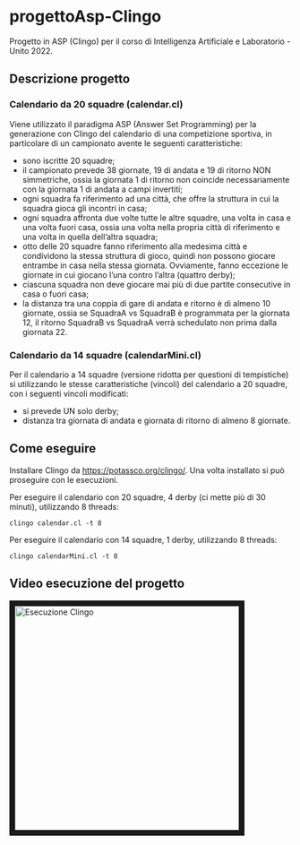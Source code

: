 # progettoAsp-Clingo
Progetto in ASP (Clingo) per il corso di Intelligenza Artificiale e Laboratorio - Unito 2022.

## Descrizione progetto

### Calendario da 20 squadre (calendar.cl)

Viene utilizzato il paradigma ASP (Answer Set Programming) per la generazione con Clingo del calendario di una competizione sportiva, in particolare
di un campionato avente le seguenti caratteristiche:
- sono iscritte 20 squadre;
- il campionato prevede 38 giornate, 19 di andata e 19 di ritorno NON
simmetriche, ossia la giornata 1 di ritorno non coincide necessariamente con la
giornata 1 di andata a campi invertiti;
- ogni squadra fa riferimento ad una città, che offre la struttura in cui la squadra
gioca gli incontri in casa;
- ogni squadra affronta due volte tutte le altre squadre, una volta in casa e una
volta fuori casa, ossia una volta nella propria città di riferimento e una volta in
quella dell’altra squadra;
- otto delle 20 squadre fanno riferimento alla medesima città e condividono la
stessa struttura di gioco, quindi non possono giocare entrambe in casa nella
stessa giornata. Ovviamente, fanno eccezione le giornate in cui giocano
l’una contro l’altra (quattro derby);
- ciascuna squadra non deve giocare mai più di due partite consecutive in casa o fuori casa;
- la distanza tra una coppia di gare di andata e ritorno è di almeno 10 giornate, ossia se SquadraA vs SquadraB è programmata per la giornata 12, il ritorno 
SquadraB vs SquadraA verrà schedulato non prima dalla giornata 22.

### Calendario da 14 squadre (calendarMini.cl)

Per il calendario a 14 squadre (versione ridotta per questioni di tempistiche) si utilizzando le stesse caratteristiche (vincoli)
del calendario a 20 squadre, con i seguenti vincoli modificati:
- si prevede UN solo derby;
- distanza tra giornata di andata e giornata di ritorno di almeno 8 giornate.

## Come eseguire

Installare Clingo da https://potassco.org/clingo/. Una volta installato si può proseguire con le esecuzioni.

Per eseguire il calendario con 20 squadre, 4 derby (ci mette più di 30 minuti), utilizzando 8 threads:
```
clingo calendar.cl -t 8
```

Per eseguire il calendario con 14 squadre, 1 derby, utilizzando 8 threads:
```
clingo calendarMini.cl -t 8
```

## Video esecuzione del progetto
<a href="http://www.youtube.com/watch?feature=player_embedded&v=Yx1lK06EtuQ
" rel="noopener" target="_blank"><img src="http://img.youtube.com/vi/Yx1lK06EtuQ/0.jpg" 
alt="Esecuzione Clingo" width="400" border="10" /></a>
